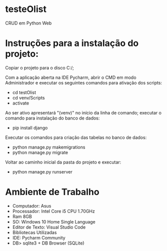 # testeOlist
CRUD em Python Web

# Instruções para a instalação do projeto:
<p>Copiar o projeto para o disco C:/;</p>

<p>Com a aplicação aberta na IDE Pycharm, abrir o CMD em modo Administrador e executar os seguintes comandos para ativação dos scripts:</p> 

- cd testOlist
- cd venv/Scripts
- activate

<p>Ao ser ativo apresentará "(venv)" no início da linha de comando;
executar o comando para instalação do banco de dados:</p>

- pip install django
<p>Executar os comandos para criação das tabelas no banco de dados:</p>

- python manage.py makemigrations
- python manage.py migrate

<p>Voltar ao caminho inicial da pasta do projeto e executar:</p>

- python manage.py runserver

# Ambiente de Trabalho

- Computador: Asus
- Processador: Intel Core i5 CPU 1.70GHz
- Ram 8GB
- SO: Windows 10 Home Single Language
- Editor de Texto: Visual Studio Code
- Bibliotecas Utilizadas
- IDE: Pycharm Community
- DB> sqlite3 + DB Browser (SQLite)
